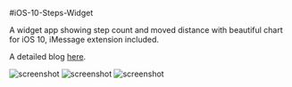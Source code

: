 #iOS-10-Steps-Widget

A widget app showing step count and moved distance with beautiful chart for iOS 10, iMessage extension included.

A detailed blog [here](http://wil.dog/2016/09/17/ios-10-widget-development/).

![screenshot](https://raw.githubusercontent.com/Wildog/iOS-10-Steps-Widget/master/steps-widget.gif)
![screenshot](https://raw.githubusercontent.com/Wildog/iOS-10-Steps-Widget/master/chart-view.png)
![screenshot](https://raw.githubusercontent.com/Wildog/iOS-10-Steps-Widget/master/steps-imsg-ext.png)
